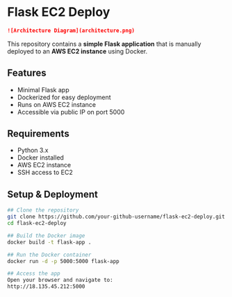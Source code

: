 # Flask EC2 Deploy

```markdown
![Architecture Diagram](architecture.png)
```

This repository contains a **simple Flask application** that is manually deployed to an **AWS EC2 instance** using Docker.

## Features

- Minimal Flask app
- Dockerized for easy deployment
- Runs on AWS EC2 instance
- Accessible via public IP on port 5000


## Requirements

- Python 3.x
- Docker installed
- AWS EC2 instance
- SSH access to EC2


## Setup & Deployment


```bash
## Clone the repository
git clone https://github.com/your-github-username/flask-ec2-deploy.git
cd flask-ec2-deploy

## Build the Docker image
docker build -t flask-app .

## Run the Docker container
docker run -d -p 5000:5000 flask-app

## Access the app
Open your browser and navigate to:
http://18.135.45.212:5000
```

